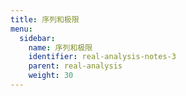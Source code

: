 ```yaml
---
title: 序列和极限
menu:
  sidebar:
    name: 序列和极限
    identifier: real-analysis-notes-3
    parent: real-analysis
    weight: 30
---
```


